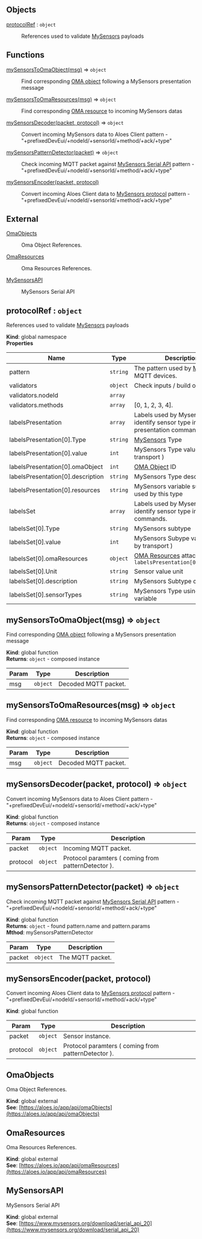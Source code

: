 ## Objects

<dl>
<dt><a href="#protocolRef">protocolRef</a> : <code>object</code></dt>
<dd><p>References used to validate <a href="/mysensors/#mysensorsapi">MySensors</a> payloads</p>
</dd>
</dl>

## Functions

<dl>
<dt><a href="#mySensorsToOmaObject">mySensorsToOmaObject(msg)</a> ⇒ <code>object</code></dt>
<dd><p>Find corresponding <a href="/mysensors/#omaobjects">OMA object</a> following a MySensors presentation message</p>
</dd>
<dt><a href="#mySensorsToOmaResources">mySensorsToOmaResources(msg)</a> ⇒ <code>object</code></dt>
<dd><p>Find corresponding <a href="/mysensors/#omaresources">OMA resource</a> to incoming MySensors datas</p>
</dd>
<dt><a href="#mySensorsDecoder">mySensorsDecoder(packet, protocol)</a> ⇒ <code>object</code></dt>
<dd><p>Convert incoming MySensors data to Aloes Client
pattern - &quot;+prefixedDevEui/+nodeId/+sensorId/+method/+ack/+type&quot;</p>
</dd>
<dt><a href="#mySensorsPatternDetector">mySensorsPatternDetector(packet)</a> ⇒ <code>object</code></dt>
<dd><p>Check incoming MQTT packet against <a href="/mysensors/#mysensorsapi">MySensors Serial API</a>
pattern - &quot;+prefixedDevEui/+nodeId/+sensorId/+method/+ack/+type&quot;</p>
</dd>
<dt><a href="#mySensorsEncoder">mySensorsEncoder(packet, protocol)</a></dt>
<dd><p>Convert incoming Aloes Client data to <a href="/mysensors/#mysensorsapi">MySensors protocol</a>
pattern - &quot;+prefixedDevEui/+nodeId/+sensorId/+method/+ack/+type&quot;</p>
</dd>
</dl>

## External

<dl>
<dt><a href="#external_OmaObjects">OmaObjects</a></dt>
<dd><p>Oma Object References.</p>
</dd>
<dt><a href="#external_OmaResources">OmaResources</a></dt>
<dd><p>Oma Resources References.</p>
</dd>
<dt><a href="#external_MySensorsAPI">MySensorsAPI</a></dt>
<dd><p>MySensors Serial API</p>
</dd>
</dl>

<a name="protocolRef"></a>

## protocolRef : <code>object</code>
References used to validate [MySensors](/mysensors/#mysensorsapi) payloads

**Kind**: global namespace  
**Properties**

| Name | Type | Description |
| --- | --- | --- |
| pattern | <code>string</code> | The pattern used by [MySensors](/mysensors/#mysensorsapi) MQTT devices. |
| validators | <code>object</code> | Check inputs / build outputs |
| validators.nodeId | <code>array</code> |  |
| validators.methods | <code>array</code> | [0, 1, 2, 3, 4]. |
| labelsPresentation | <code>array</code> | Labels used by Mysensors to identify sensor type in presentation commands. |
| labelsPresentation[0].Type | <code>string</code> | [MySensors](/mysensors/#mysensorsapi) Type |
| labelsPresentation[0].value | <code>int</code> | MySensors Type value ( used by transport ) |
| labelsPresentation[0].omaObject | <code>int</code> | [OMA Object](/mysensors/#omaobjects) ID |
| labelsPresentation[0].description | <code>string</code> | MySensors Type description |
| labelsPresentation[0].resources | <code>string</code> | MySensors variable subtype used by this type |
| labelsSet | <code>array</code> | Labels used by Mysensors to identify sensor type in Set/req commands. |
| labelsSet[0].Type | <code>string</code> | MySensors subtype |
| labelsSet[0].value | <code>int</code> | MySensors Subype value ( used by transport ) |
| labelsSet[0].omaResources | <code>object</code> | [OMA Resources](/mysensors/#omaresources) attached to `labelsPresentation[0].omaObject` |
| labelsSet[0].Unit | <code>string</code> | Sensor value unit |
| labelsSet[0].description | <code>string</code> | MySensors Subtype description |
| labelsSet[0].sensorTypes | <code>string</code> | MySensors Type using this variable |

<a name="mySensorsToOmaObject"></a>

## mySensorsToOmaObject(msg) ⇒ <code>object</code>
Find corresponding [OMA object](/mysensors/#omaobjects) following a MySensors presentation message

**Kind**: global function  
**Returns**: <code>object</code> - composed instance  

| Param | Type | Description |
| --- | --- | --- |
| msg | <code>object</code> | Decoded MQTT packet. |

<a name="mySensorsToOmaResources"></a>

## mySensorsToOmaResources(msg) ⇒ <code>object</code>
Find corresponding [OMA resource](/mysensors/#omaresources) to incoming MySensors datas

**Kind**: global function  
**Returns**: <code>object</code> - composed instance  

| Param | Type | Description |
| --- | --- | --- |
| msg | <code>object</code> | Decoded MQTT packet. |

<a name="mySensorsDecoder"></a>

## mySensorsDecoder(packet, protocol) ⇒ <code>object</code>
Convert incoming MySensors data to Aloes Client
pattern - "+prefixedDevEui/+nodeId/+sensorId/+method/+ack/+type"

**Kind**: global function  
**Returns**: <code>object</code> - composed instance  

| Param | Type | Description |
| --- | --- | --- |
| packet | <code>object</code> | Incoming MQTT packet. |
| protocol | <code>object</code> | Protocol paramters ( coming from patternDetector ). |

<a name="mySensorsPatternDetector"></a>

## mySensorsPatternDetector(packet) ⇒ <code>object</code>
Check incoming MQTT packet against [MySensors Serial API](/mysensors/#mysensorsapi)
pattern - "+prefixedDevEui/+nodeId/+sensorId/+method/+ack/+type"

**Kind**: global function  
**Returns**: <code>object</code> - found pattern.name and pattern.params  
**Mthod**: mySensorsPatternDetector  

| Param | Type | Description |
| --- | --- | --- |
| packet | <code>object</code> | The MQTT packet. |

<a name="mySensorsEncoder"></a>

## mySensorsEncoder(packet, protocol)
Convert incoming Aloes Client data to [MySensors protocol](/mysensors/#mysensorsapi)
pattern - "+prefixedDevEui/+nodeId/+sensorId/+method/+ack/+type"

**Kind**: global function  

| Param | Type | Description |
| --- | --- | --- |
| packet | <code>object</code> | Sensor instance. |
| protocol | <code>object</code> | Protocol paramters ( coming from patternDetector ). |

<a name="external_OmaObjects"></a>

## OmaObjects
Oma Object References.

**Kind**: global external  
**See**: [https://aloes.io/app/api/omaObjects](https://aloes.io/app/api/omaObjects)  
<a name="external_OmaResources"></a>

## OmaResources
Oma Resources References.

**Kind**: global external  
**See**: [https://aloes.io/app/api/omaResources](https://aloes.io/app/api/omaResources)  
<a name="external_MySensorsAPI"></a>

## MySensorsAPI
MySensors Serial API

**Kind**: global external  
**See**: [https://www.mysensors.org/download/serial_api_20](https://www.mysensors.org/download/serial_api_20)  
